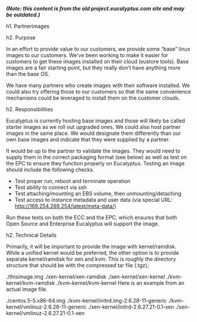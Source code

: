 _**(Note: this content is from the old project.eucalyptus.com site and may be outdated.)**_

h1. Partnerimages

h2. Purpose

In an effort to provide value to our customers, we provide some “base” linux images to our customers. We've been working to make it easier for customers to get these images installed on their cloud (eustore tools). Base images are a fair starting point, but they really don't have anything more than the base OS.

We have many partners who create images with their software installed. We could also try offering those to our customers so that the same convenience mechanisms could be leveraged to install them on the customer clouds.


h2. Responsibilities

Eucalyptus is currently hosting base images and those will likely be called starter images as we roll out upgraded ones. We could also host partner images in the same place. We would designate them differently than our own base images and indicate that they were supplied by a partner.

It would be up to the partner to validate the images. They would need to supply them in the correct packaging format (see below) as well as test on the EPC to ensure they function properly on Eucalyptus. Testing an image should include the following checks.

* Test proper run, reboot and terminate operation
* Test ability to connect via ssh
* Test attaching/mounting an EBS volume, then unmounting/detaching
* Test access to instance metadata and user data (via special URL: http://169.254.269.254/latest/meta-data/)

Run these tests on both the ECC and the EPC, which ensures that both Open Source and Enterprise Eucalyptus will support the image.


h2. Technical Details

Primarily, it will be important to provide the image with kernel/ramdisk. While a unified kernel would be preferred, the other option is to provide separate kernel/ramdisk for xen and kvm. This is roughly the directory structure that should be with the compressed tar file (.tgz);

./thisimage.img
./xen-kernel/xen-ramdisk
./xen-kernel/xen-kernel
./kvm-kernel/kvm-ramdisk
./kvm-kernel/kvm-kernel
Here is an example from an actual image file.

./centos.5-5.x86-64.img
./kvm-kernel/initrd.img-2.6.28-11-generic
./kvm-kernel/vmlinuz-2.6.28-11-generic
./xen-kernel/initrd-2.6.27.21-0.1-xen
./xen-kernel/vmlinuz-2.6.27.21-0.1-xen